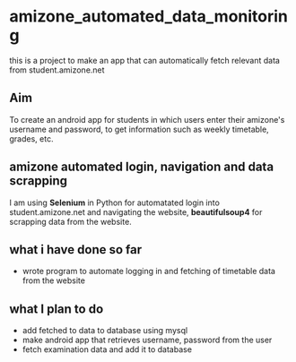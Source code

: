 # amizone_automated_data_monitoring
this is a project to make an app that can automatically fetch relevant data from student.amizone.net

## Aim
To create an android app for students in which users enter their amizone's username and password, to get information such as weekly timetable, grades, etc. 
## amizone automated login, navigation and data scrapping
I am using **Selenium** in Python for automatated login into student.amizone.net and navigating the website,
**beautifulsoup4** for scrapping data from the website.

## what i have done so far
* wrote program to automate logging in and fetching of timetable data from the website

## what I plan to do
* add fetched to data to database using mysql
* make android app that retrieves username, password from the user
* fetch examination data and add it to database
